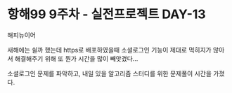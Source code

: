 # 항해99 9주차 - 실전프로젝트 DAY-13

해피뉴이어

새해에는 쉴까 했는데
https로 배포하였을때 소셜로그인 기능이 제대로 먹히지가 않아서 해결해주기 위해 또 뭔가 시간을 많이 빼앗겼다...

소셜로그인 문제를 파악하고, 내일 있을 알고리즘 스터디를 위한 문제풀이 시간을 가졌다.
